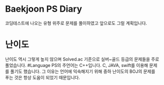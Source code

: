 # Baekjoon PS Diary
코딩테스트에 나오는 유형 위주로 문제를 풀이하였고 앞으로도 그럴 계획입니다.
# 난이도
난이도 역시 그렇게 높지 않으며 Solved.ac 기준으로 실버~골드 등급의 문제들을 주로 풀었습니다.
#Language
PS의 주언어는 C++입니다.
C, JAVA, swift를 이용해 문제를 풀기도 했습니다. 그 이유는 언어에 익숙해지기 위해 중하 난이도의 BOJ의 문제를 푸는 것은 항상 도움이 되었기 때문입니다.

